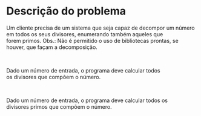 <h1>Descrição do problema</h1>

<p>
Um cliente precisa de um sistema que seja capaz de decompor um número em todos os seus divisores, enumerando também aqueles que forem primos. Obs.: Não é permitido o uso de bibliotecas prontas, se houver, que façam a decomposição.</p> 
<p>Dado um número de entrada, o programa deve calcular todos os divisores que compõem o número.</p> 
<p>Dado um número de entrada, o programa deve calcular todos os divisores primos que compõem o número.</p> 
